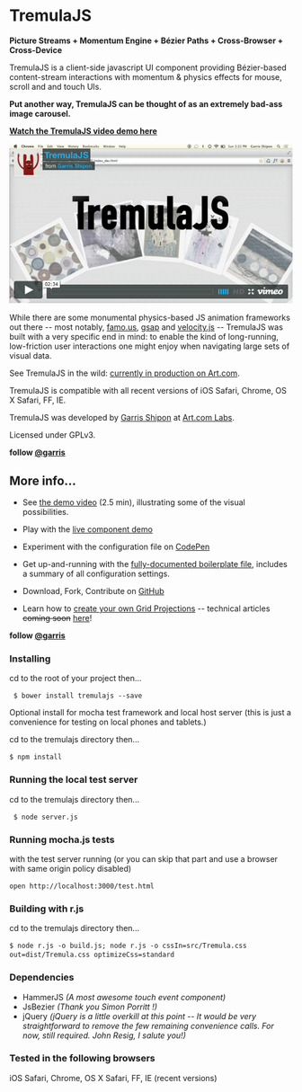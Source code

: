 # TremulaJS

**Picture Streams + Momentum Engine + Bézier Paths + Cross-Browser + Cross-Device**  

TremulaJS is a client-side javascript UI component providing Bézier-based content-stream interactions with momentum & physics effects for mouse, scroll and and touch UIs. 

**Put another way, TremulaJS can be thought of as an extremely bad-ass image carousel.**  

**[Watch the TremulaJS video demo here](https://vimeo.com/99481197)**  

<a href="https://vimeo.com/99481197">![tremula vimeo image](docs/vimeo.png)</a>

While there are some monumental physics-based JS animation frameworks out there -- most notably, [famo.us](http://famo.us), [gsap](http://greensock.com/gsap) and [velocity.js](http://velocityjs.org/) -- TremulaJS was built with a very specific end in mind: to enable the kind of long-running, low-friction user interactions one might enjoy when navigating large sets of visual data.

See TremulaJS in the wild: <a href="http://www.art.com/discover/keyword--gogh/posters.htm?searchstring=GOGH" title="TremulaJS on art.com" target="_blank">currently in production on Art.com</a>.

TremulaJS is compatible with all recent versions of iOS Safari, Chrome, OS X Safari, FF, IE.

TremulaJS was developed by [Garris Shipon](http://garriss.wordpress.com/) at [Art.com Labs](http://art.com/).  

Licensed under GPLv3.

**follow [@garris](https://twitter.com/garris)**  

## More info...

- See [the demo video](https://vimeo.com/99481197) (2.5 min), illustrating some of the visual possibilities.  

- Play with the [live component demo](http://garris.github.com/TremulaJS)  

- Experiment with the configuration file on [CodePen](http://codepen.io/garris/pen/bevqG?editors=001)  

- Get up-and-running with the [fully-documented boilerplate file](https://gist.github.com/garris/2214de2100a4a67a2899), includes a summary of all configuration settings.  

- Download, Fork, Contribute on [GitHub](https://github.com/garris/TremulaJS.git)

- Learn how to <a href="http://davidwalsh.name/responsive-scalable-animations" title="Create your own TremulaJS grid projections" target="_blank">create your own Grid Projections</a> -- technical articles <del datetime="2014-09-17T19:09:40+00:00">coming soon</del> <a href="http://davidwalsh.name/responsive-scalable-animations" title="Create your own TremulaJS grid projections" target="_blank">here</a>!

**follow [@garris](https://twitter.com/garris)** 


  

### Installing

cd to the root of your project then...

     $ bower install tremulajs --save
    
Optional install for mocha test framework and local host server (this is just a convenience for testing on local phones and tablets.) 

cd to the tremulajs directory then...
    
    $ npm install




### Running the local test server

cd to the tremulajs directory then...

     $ node server.js
     
     
### Running mocha.js tests

with the test server running (or you can skip that part and use a browser with same origin policy disabled)

    open http://localhost:3000/test.html
     

### Building with r.js

cd to the tremulajs directory then...

    $ node r.js -o build.js; node r.js -o cssIn=src/Tremula.css out=dist/Tremula.css optimizeCss=standard


### Dependencies

- HammerJS *(A most awesome touch event component)*
- JsBezier *(Thank you Simon Porritt !)*
- jQuery *(jQuery is a little overkill at this point -- It would be very straightforward to remove the few remaining convenience calls.  For now, still required. John Resig, I salute you!)*

### Tested in the following browsers
iOS Safari, Chrome, OS X Safari, FF, IE (recent versions) 
